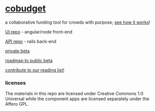 # [cobudget](http://cobudget.co/)

a collaborative funding tool for crowds with purpose; [see how it works](https://docs.google.com/presentation/d/1ZQYKxhHwKuQGmOMPpoE8Eo0XMuw1yn55Bjgsh6-D0eQ/present?slide=id.p)!

[UI repo](https://github.com/cobudget/cobudget-ui) - angular/node front-end

[API repo](http://github.com/cobudget/cobudget-api) - rails back-end

[private beta](beta.cobudget.co)

[roadmap to public beta](https://trello.com/b/Ca4BpYOz/cobudget-sprint-board)

[contribute to our reading list!](https://github.com/cobudget/reading-list)

### licenses

The materials in this repo are licensed under Creative Commons 1.0 Universal while the component apps are licensed separately under the Affero GPL.

